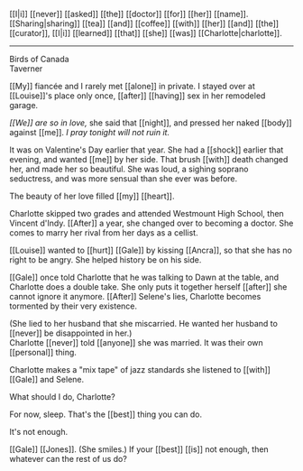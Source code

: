 [[I|i]] [[never]] [[asked]] [[the]] [[doctor]] [[for]] [[her]] [[name]]. [[Sharing|sharing]] [[tea]] [[and]] [[coffee]] [[with]] [[her]] [[and]] [[the]] [[curator]], [[I|i]] [[learned]] [[that]] [[she]] [[was]] [[Charlotte|charlotte]].

* * *
Birds of Canada  
Taverner  
  
[[My]] fiancée and I rarely met [[alone]] in private. I stayed over at [[Louise]]'s place only once, [[after]] [[having]] sex in her remodeled garage.  
  
_[[We]] are so in love,_ she said that [[night]], and pressed her naked [[body]] against [[me]]. _I pray tonight will not ruin it._  
  
It was on Valentine's Day earlier that year. She had a [[shock]] earlier that evening, and wanted [[me]] by her side. That brush [[with]] death changed her, and made her so beautiful. She was loud, a sighing soprano seductress, and was more sensual than she ever was before.  
  
The beauty of her love filled [[my]] [[heart]].  
  
  
Charlotte skipped two grades and attended Westmount High School, then Vincent d'Indy. [[After]] a year, she changed over to becoming a doctor. She comes to marry her rival from her days as a cellist.  
  
[[Louise]] wanted to [[hurt]] [[Gale]] by kissing [[Ancra]], so that she has no right to be angry. She helped history be on his side.  
  
[[Gale]] once told Charlotte that he was talking to Dawn at the table, and Charlotte does a double take. She only puts it together herself [[after]] she cannot ignore it anymore. [[After]] Selene's lies, Charlotte becomes tormented by their very existence.  
  
(She lied to her husband that she miscarried. He wanted her husband to [[never]] be disappointed in her.)  
Charlotte [[never]] told [[anyone]] she was married. It was their own [[personal]] thing.  
  
Charlotte makes a "mix tape" of jazz standards she listened to [[with]] [[Gale]] and Selene.  
  
What should I do, Charlotte?  
  
For now, sleep. That's the [[best]] thing you can do.  
  
It's not enough.  
  
[[Gale]] [[Jones]]. (She smiles.) If your [[best]] [[is]] not enough, then whatever can the rest of us do?